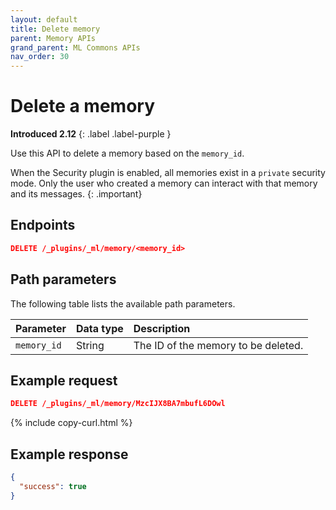 ```yaml
---
layout: default
title: Delete memory
parent: Memory APIs
grand_parent: ML Commons APIs
nav_order: 30
---
```


# Delete a memory
**Introduced 2.12**
{: .label .label-purple }

Use this API to delete a memory based on the `memory_id`.

When the Security plugin is enabled, all memories exist in a `private` security mode. Only the user who created a memory can interact with that memory and its messages.
{: .important}

## Endpoints

```json
DELETE /_plugins/_ml/memory/<memory_id>
```

## Path parameters

The following table lists the available path parameters.

Parameter | Data type | Description
:--- | :--- | :---
`memory_id` | String | The ID of the memory to be deleted. 

## Example request

```json
DELETE /_plugins/_ml/memory/MzcIJX8BA7mbufL6DOwl
```
{% include copy-curl.html %}

## Example response

```json
{
  "success": true
}
```